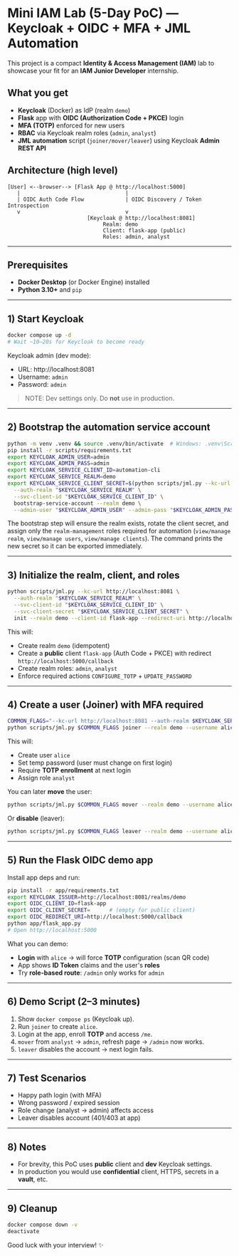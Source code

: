 # Mini IAM Lab (5-Day PoC) — Keycloak + OIDC + MFA + JML Automation

This project is a compact **Identity & Access Management (IAM)** lab to showcase your fit for an **IAM Junior Developer** internship.

## What you get
- **Keycloak** (Docker) as IdP (realm `demo`)
- **Flask** app with **OIDC (Authorization Code + PKCE)** login
- **MFA (TOTP)** enforced for new users
- **RBAC** via Keycloak realm roles (`admin`, `analyst`)
- **JML automation** script (`joiner/mover/leaver`) using Keycloak **Admin REST API**

## Architecture (high level)
```
[User] <--browser--> [Flask App @ http://localhost:5000]
   |                                 |
   | OIDC Auth Code Flow             | OIDC Discovery / Token Introspection
   v                                 v
                         [Keycloak @ http://localhost:8081]
                              Realm: demo
                              Client: flask-app (public)
                              Roles: admin, analyst
```

---

## Prerequisites
- **Docker Desktop** (or Docker Engine) installed
- **Python 3.10+** and `pip`

---

## 1) Start Keycloak
```bash
docker compose up -d
# Wait ~10–20s for Keycloak to become ready
```

Keycloak admin (dev mode):
- URL: http://localhost:8081
- Username: `admin`
- Password: `admin`

> NOTE: Dev settings only. Do **not** use in production.

---

## 2) Bootstrap the automation service account
```bash
python -m venv .venv && source .venv/bin/activate  # Windows: .venv\Scripts\activate
pip install -r scripts/requirements.txt
export KEYCLOAK_ADMIN_USER=admin
export KEYCLOAK_ADMIN_PASS=admin
export KEYCLOAK_SERVICE_CLIENT_ID=automation-cli
export KEYCLOAK_SERVICE_REALM=demo
export KEYCLOAK_SERVICE_CLIENT_SECRET=$(python scripts/jml.py --kc-url http://localhost:8081 \
  --auth-realm "$KEYCLOAK_SERVICE_REALM" \
  --svc-client-id "$KEYCLOAK_SERVICE_CLIENT_ID" \
  bootstrap-service-account --realm demo \
  --admin-user "$KEYCLOAK_ADMIN_USER" --admin-pass "$KEYCLOAK_ADMIN_PASS")
```

The bootstrap step will ensure the realm exists, rotate the client secret, and assign only the `realm-management` roles required for automation (`view/manage realm`, `view/manage users`, `view/manage clients`). The command prints the new secret so it can be exported immediately.

---

## 3) Initialize the realm, client, and roles
```bash
python scripts/jml.py --kc-url http://localhost:8081 \
  --auth-realm "$KEYCLOAK_SERVICE_REALM" \
  --svc-client-id "$KEYCLOAK_SERVICE_CLIENT_ID" \
  --svc-client-secret "$KEYCLOAK_SERVICE_CLIENT_SECRET" \
  init --realm demo --client-id flask-app --redirect-uri http://localhost:5000/callback
```

This will:
- Create realm `demo` (idempotent)
- Create a **public** client `flask-app` (Auth Code + PKCE) with redirect `http://localhost:5000/callback`
- Create realm roles: `admin`, `analyst`
- Enforce required actions `CONFIGURE_TOTP` + `UPDATE_PASSWORD`

---

## 4) Create a user (Joiner) with MFA required
```bash
COMMON_FLAGS="--kc-url http://localhost:8081 --auth-realm $KEYCLOAK_SERVICE_REALM --svc-client-id $KEYCLOAK_SERVICE_CLIENT_ID --svc-client-secret $KEYCLOAK_SERVICE_CLIENT_SECRET"
python scripts/jml.py $COMMON_FLAGS joiner --realm demo --username alice --email alice@example.com --first Alice --last Example --role analyst --temp-password Passw0rd!
```

This will:
- Create user `alice`
- Set temp password (user must change on first login)
- Require **TOTP enrollment** at next login
- Assign role `analyst`

You can later **move** the user:
```bash
python scripts/jml.py $COMMON_FLAGS mover --realm demo --username alice --from-role analyst --to-role admin
```

Or **disable** (leaver):
```bash
python scripts/jml.py $COMMON_FLAGS leaver --realm demo --username alice
```

---

## 5) Run the Flask OIDC demo app
Install app deps and run:
```bash
pip install -r app/requirements.txt
export KEYCLOAK_ISSUER=http://localhost:8081/realms/demo
export OIDC_CLIENT_ID=flask-app
export OIDC_CLIENT_SECRET=      # (empty for public client)
export OIDC_REDIRECT_URI=http://localhost:5000/callback
python app/flask_app.py
# Open http://localhost:5000
```

What you can demo:
- **Login** with `alice` → will force **TOTP** configuration (scan QR code)
- App shows **ID Token** claims and the user's **roles**
- Try **role-based route**: `/admin` only works for `admin`

---

## 6) Demo Script (2–3 minutes)
1. Show `docker compose ps` (Keycloak up).  
2. Run `joiner` to create `alice`.  
3. Login at the app, enroll **TOTP** and access `/me`.  
4. `mover` from `analyst` → `admin`, refresh page → `/admin` now works.  
5. `leaver` disables the account → next login fails.

---

## 7) Test Scenarios
- Happy path login (with MFA)  
- Wrong password / expired session  
- Role change (analyst → admin) affects access  
- Leaver disables account (401/403 at app)

---

## 8) Notes
- For brevity, this PoC uses **public** client and **dev** Keycloak settings.  
- In production you would use **confidential** client, HTTPS, secrets in a **vault**, etc.

---

## 9) Cleanup
```bash
docker compose down -v
deactivate
```

Good luck with your interview! ✨
